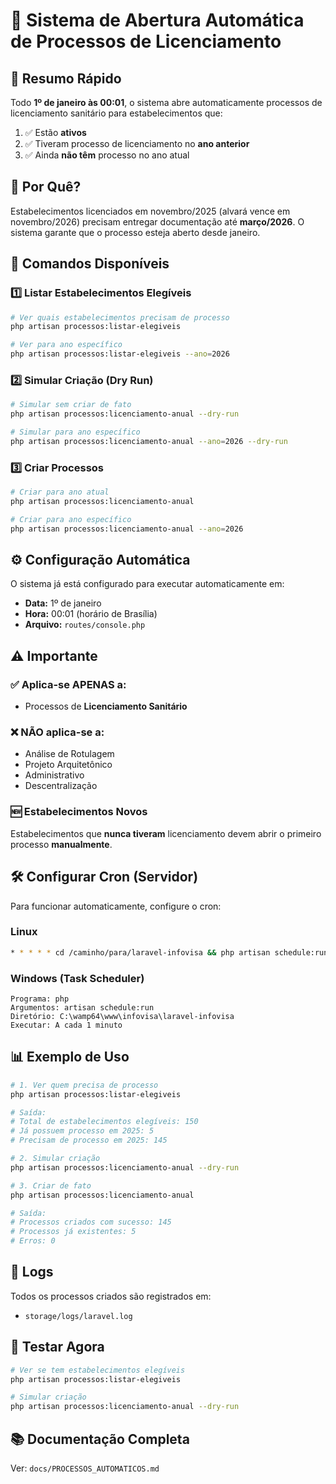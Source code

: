 # 🤖 Sistema de Abertura Automática de Processos de Licenciamento

## 📌 Resumo Rápido

Todo **1º de janeiro às 00:01**, o sistema abre automaticamente processos de licenciamento sanitário para estabelecimentos que:

1. ✅ Estão **ativos**
2. ✅ Tiveram processo de licenciamento no **ano anterior**
3. ✅ Ainda **não têm** processo no ano atual

## 🎯 Por Quê?

Estabelecimentos licenciados em novembro/2025 (alvará vence em novembro/2026) precisam entregar documentação até **março/2026**. O sistema garante que o processo esteja aberto desde janeiro.

## 🚀 Comandos Disponíveis

### 1️⃣ Listar Estabelecimentos Elegíveis

```bash
# Ver quais estabelecimentos precisam de processo
php artisan processos:listar-elegiveis

# Ver para ano específico
php artisan processos:listar-elegiveis --ano=2026
```

### 2️⃣ Simular Criação (Dry Run)

```bash
# Simular sem criar de fato
php artisan processos:licenciamento-anual --dry-run

# Simular para ano específico
php artisan processos:licenciamento-anual --ano=2026 --dry-run
```

### 3️⃣ Criar Processos

```bash
# Criar para ano atual
php artisan processos:licenciamento-anual

# Criar para ano específico
php artisan processos:licenciamento-anual --ano=2026
```

## ⚙️ Configuração Automática

O sistema já está configurado para executar automaticamente em:
- **Data:** 1º de janeiro
- **Hora:** 00:01 (horário de Brasília)
- **Arquivo:** `routes/console.php`

## ⚠️ Importante

### ✅ Aplica-se APENAS a:
- Processos de **Licenciamento Sanitário**

### ❌ NÃO aplica-se a:
- Análise de Rotulagem
- Projeto Arquitetônico
- Administrativo
- Descentralização

### 🆕 Estabelecimentos Novos
Estabelecimentos que **nunca tiveram** licenciamento devem abrir o primeiro processo **manualmente**.

## 🛠️ Configurar Cron (Servidor)

Para funcionar automaticamente, configure o cron:

### Linux
```bash
* * * * * cd /caminho/para/laravel-infovisa && php artisan schedule:run >> /dev/null 2>&1
```

### Windows (Task Scheduler)
```
Programa: php
Argumentos: artisan schedule:run
Diretório: C:\wamp64\www\infovisa\laravel-infovisa
Executar: A cada 1 minuto
```

## 📊 Exemplo de Uso

```bash
# 1. Ver quem precisa de processo
php artisan processos:listar-elegiveis

# Saída:
# Total de estabelecimentos elegíveis: 150
# Já possuem processo em 2025: 5
# Precisam de processo em 2025: 145

# 2. Simular criação
php artisan processos:licenciamento-anual --dry-run

# 3. Criar de fato
php artisan processos:licenciamento-anual

# Saída:
# Processos criados com sucesso: 145
# Processos já existentes: 5
# Erros: 0
```

## 📝 Logs

Todos os processos criados são registrados em:
- `storage/logs/laravel.log`

## 🧪 Testar Agora

```bash
# Ver se tem estabelecimentos elegíveis
php artisan processos:listar-elegiveis

# Simular criação
php artisan processos:licenciamento-anual --dry-run
```

## 📚 Documentação Completa

Ver: `docs/PROCESSOS_AUTOMATICOS.md`
